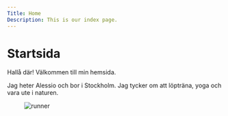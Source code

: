```yaml
---
Title: Home
Description: This is our index page.
---
```


Startsida
==========================

Hallå där! Välkommen till min hemsida.

Jag heter Alessio och bor i Stockholm. Jag tycker om att löpträna, yoga och vara ute i naturen. 

<figure>
    <img src="%assets_url%/img/runner_pic.jpeg" alt="runner">
</figure>
